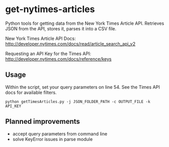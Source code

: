get-nytimes-articles
====================

Python tools for getting data from the New York Times Article API. Retrieves JSON from the API, stores it, parses it into a CSV file.

New York Times Article API Docs: http://developer.nytimes.com/docs/read/article_search_api_v2

Requesting an API Key for the Times API: http://developer.nytimes.com/docs/reference/keys

## Usage
Within the script, set your query parameters on line 54. See the Times API docs for available filters.

```python getTimesArticles.py -j JSON_FOLDER_PATH -c OUTPUT_FILE -k API_KEY```

## Planned improvements
- accept query parameters from command line
- solve KeyError issues in parse module
